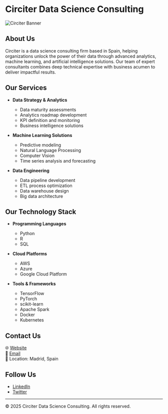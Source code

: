 # Circiter Data Science Consulting

![Circiter Banner](https://api.placeholder.com/600/200)

## About Us

Circiter is a data science consulting firm based in Spain, helping organizations unlock the power of their data through advanced analytics, machine learning, and artificial intelligence solutions. Our team of expert consultants combines deep technical expertise with business acumen to deliver impactful results.

## Our Services

- **Data Strategy & Analytics**
  - Data maturity assessments
  - Analytics roadmap development
  - KPI definition and monitoring
  - Business intelligence solutions

- **Machine Learning Solutions**
  - Predictive modeling
  - Natural Language Processing
  - Computer Vision
  - Time series analysis and forecasting

- **Data Engineering**
  - Data pipeline development
  - ETL process optimization
  - Data warehouse design
  - Big data architecture

## Our Technology Stack

- **Programming Languages**
  - Python
  - R
  - SQL

- **Cloud Platforms**
  - AWS
  - Azure
  - Google Cloud Platform

- **Tools & Frameworks**
  - TensorFlow
  - PyTorch
  - scikit-learn
  - Apache Spark
  - Docker
  - Kubernetes

## Contact Us

🌐 [Website](https://circiter.es)  
📧 [Email](mailto:cjgb@circiter.es)  
📍 Location: Madrid, Spain

## Follow Us

- [LinkedIn](https://www.linkedin.com/company/86472695)
- [Twitter](https://x.com/circiter_es)

---

© 2025 Circiter Data Science Consulting. All rights reserved.

